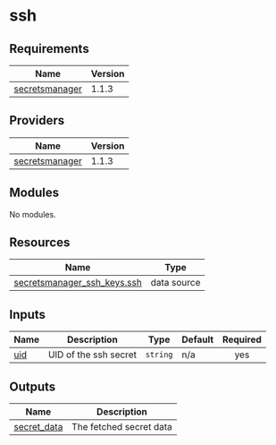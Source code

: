 # ssh

<!-- BEGINNING OF PRE-COMMIT-TERRAFORM DOCS HOOK -->
## Requirements

| Name | Version |
|------|---------|
| <a name="requirement_secretsmanager"></a> [secretsmanager](#requirement\_secretsmanager) | 1.1.3 |

## Providers

| Name | Version |
|------|---------|
| <a name="provider_secretsmanager"></a> [secretsmanager](#provider\_secretsmanager) | 1.1.3 |

## Modules

No modules.

## Resources

| Name | Type |
|------|------|
| [secretsmanager_ssh_keys.ssh](https://registry.terraform.io/providers/Keeper-Security/secretsmanager/1.1.3/docs/data-sources/ssh_keys) | data source |

## Inputs

| Name | Description | Type | Default | Required |
|------|-------------|------|---------|:--------:|
| <a name="input_uid"></a> [uid](#input\_uid) | UID of the ssh secret | `string` | n/a | yes |

## Outputs

| Name | Description |
|------|-------------|
| <a name="output_secret_data"></a> [secret\_data](#output\_secret\_data) | The fetched secret data |
<!-- END OF PRE-COMMIT-TERRAFORM DOCS HOOK -->
